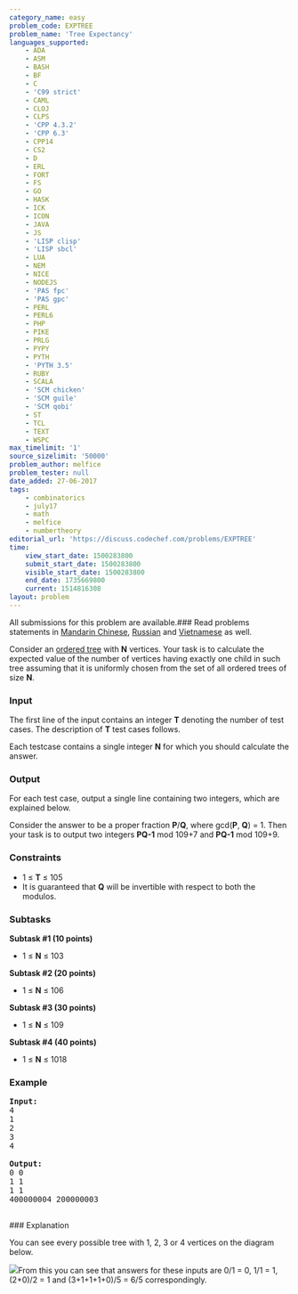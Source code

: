 ```yaml
---
category_name: easy
problem_code: EXPTREE
problem_name: 'Tree Expectancy'
languages_supported:
    - ADA
    - ASM
    - BASH
    - BF
    - C
    - 'C99 strict'
    - CAML
    - CLOJ
    - CLPS
    - 'CPP 4.3.2'
    - 'CPP 6.3'
    - CPP14
    - CS2
    - D
    - ERL
    - FORT
    - FS
    - GO
    - HASK
    - ICK
    - ICON
    - JAVA
    - JS
    - 'LISP clisp'
    - 'LISP sbcl'
    - LUA
    - NEM
    - NICE
    - NODEJS
    - 'PAS fpc'
    - 'PAS gpc'
    - PERL
    - PERL6
    - PHP
    - PIKE
    - PRLG
    - PYPY
    - PYTH
    - 'PYTH 3.5'
    - RUBY
    - SCALA
    - 'SCM chicken'
    - 'SCM guile'
    - 'SCM qobi'
    - ST
    - TCL
    - TEXT
    - WSPC
max_timelimit: '1'
source_sizelimit: '50000'
problem_author: melfice
problem_tester: null
date_added: 27-06-2017
tags:
    - combinatorics
    - july17
    - math
    - melfice
    - numbertheory
editorial_url: 'https://discuss.codechef.com/problems/EXPTREE'
time:
    view_start_date: 1500283800
    submit_start_date: 1500283800
    visible_start_date: 1500283800
    end_date: 1735669800
    current: 1514816308
layout: problem
---
```

All submissions for this problem are available.###  Read problems statements in [Mandarin Chinese](http://www.codechef.com/download/translated/JULY17/mandarin/EXPTREE.pdf), [Russian](http://www.codechef.com/download/translated/JULY17/russian/EXPTREE.pdf) and [Vietnamese](http://www.codechef.com/download/translated/JULY17/vietnamese/EXPTREE.pdf) as well.

Consider an [ordered tree](https://en.wikipedia.org/wiki/Tree_(graph_theory)#Ordered_tree) with **N** vertices. Your task is to calculate the expected value of the number of vertices having exactly one child in such tree assuming that it is uniformly chosen from the set of all ordered trees of size **N**.

### Input

The first line of the input contains an integer **T** denoting the number of test cases. The description of **T** test cases follows.

Each testcase contains a single integer **N** for which you should calculate the answer.

### Output

For each test case, output a single line containing two integers, which are explained below.

Consider the answer to be a proper fraction **P**/**Q**, where gcd(**P**, **Q**) = 1. Then your task is to output two integers **PQ-1** mod 109+7 and **PQ-1** mod 109+9.

### Constraints

- 1 ≤ **T** ≤ 105
- It is guaranteed that **Q** will be invertible with respect to both the modulos.

### Subtasks

**Subtask #1 (10 points)**

- 1 ≤ **N** ≤ 103

**Subtask #2 (20 points)**

- 1 ≤ **N** ≤ 106

**Subtask #3 (30 points)**

- 1 ≤ **N** ≤ 109

**Subtask #4 (40 points)**

- 1 ≤ **N** ≤ 1018

### Example

<pre><b>Input:</b>
4
1
2
3
4

<b>Output:</b>
0 0
1 1
1 1
400000004 200000003

</pre>### Explanation

You can see every possible tree with 1, 2, 3 or 4 vertices on the diagram below.

![](https://codechef_shared.s3.amazonaws.com/download/upload/JULY17/exptree.jpg)From this you can see that answers for these inputs are 0/1 = 0, 1/1 = 1, (2+0)/2 = 1 and (3+1+1+1+0)/5 = 6/5 correspondingly.
